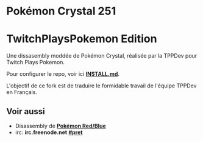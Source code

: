 # Pokémon Crystal 251
# TwitchPlaysPokemon Edition

Une dissasembly moddée de Pokémon Crystal, réalisée par la TPPDev pour Twitch Plays Pokemon. 

Pour configurer le repo, voir ici [**INSTALL.md**](INSTALL.md).

L'objectif de ce fork est de traduire le formidable travail de l'équipe TPPDev en Français. 

## Voir aussi

* Disassembly de [**Pokémon Red/Blue**][pokered]
* irc: **irc.freenode.net** [**#pret**][irc]

[pokered]: https://github.com/iimarckus/pokered
[irc]: https://kiwiirc.com/client/irc.freenode.net/?#pret
